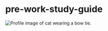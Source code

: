 # pre-work-study-guide
<img src="./assets/bowtie-cat.png" alt="Profile image of cat wearing a bow tie." />

